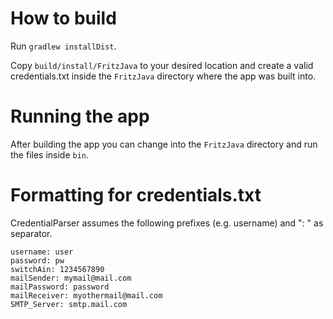 # How to build

Run `gradlew installDist`.

Copy `build/install/FritzJava` to your desired location and create a valid credentials.txt inside the `FritzJava` directory where the app was built into.

# Running the app

After building the app you can change into the `FritzJava` directory and run the files inside `bin`.
 

# Formatting for credentials.txt
CredentialParser assumes the following prefixes (e.g. username) and ": " as separator.

`username: user`\
 `password: pw`\
 `switchAin: 1234567890`\
 `mailSender: mymail@mail.com`\
 `mailPassword: password`\
 `mailReceiver: myothermail@mail.com`\
 `SMTP_Server: smtp.mail.com`
 
 
 